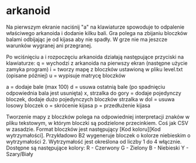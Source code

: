 # arkanoid

Na pierwszym ekranie naciśnij "a" na klawiaturze spowoduje to odpalenie właściwego arkanoida i dodanie kilku bali. Gra polega na zbijaniu bloczków balami odbijając je od kijasa aby nie spadły. W grze nie ma jeszcze warunków wygranej ani przegranej.

Po wciśnięciu a i rozpoczęciu arkanoida działają następujące przyciski na klawiaturze:
q = wychodzi z arkanoida na pierwszy ekran (następne użycie zamyka program)
i = tworzy mapę z bloczków ustawioną w pliku level.txt (opisane później)
u = wypisuje matrycę bloczków

a = dodaje bale (max 100)
d = usuwa ostatnią bale (po spadnięciu odpowiednia bala jest usunięta)
x, strzalka do gory = dodaje pojedynczy bloczek, dodaje dużo pojedynczych bloczków
strzalka w dol = usuwa losowy bloczek
o = skrócenie kijasa
p = przedłużenie kijasa

Tworzenie mapy z bloczków polega na odpowiedniej interpretacji znaków w pliku tekstowym, w którym bloczki są podzielone przecinkiem. Coś jak CSV w zasadzie. Format bloczków jest następujący [Kod koloru][Kod wytrzymałości]. Przykładowo B2 wygeneruje bloczek o kolorze niebieskim o wytrzymałości 2. Wytrzymałość jest określona od liczby 1 do 4 włącznie. Dostępne są następujące kolory:
R - Czerwony
G - Zielony
B - Niebieski
Y - Szary/Biały
